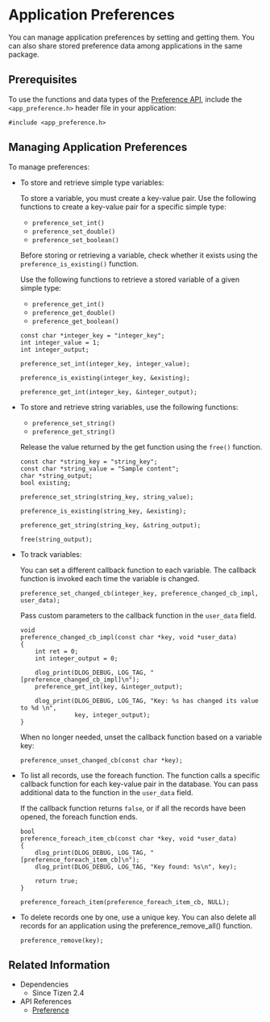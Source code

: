 # Application Preferences


You can manage application preferences by setting and getting them. You can also share stored preference data among applications in the same package.

## Prerequisites

To use the functions and data types of the [Preference API](../../api/common/latest/group__CAPI__PREFERENCE__MODULE.html), include the `<app_preference.h>` header file in your application:

```
#include <app_preference.h>
```

## Managing Application Preferences

To manage preferences:

- To store and retrieve simple type variables:

  To store a variable, you must create a key-value pair. Use the following functions to create a key-value pair for a specific simple type:

  - `preference_set_int()`
  - `preference_set_double()`
  - `preference_set_boolean()`

  Before storing or retrieving a variable, check whether it exists using the `preference_is_existing()` function.

  Use the following functions to retrieve a stored variable of a given simple type:

  - `preference_get_int()`
  - `preference_get_double()`
  - `preference_get_boolean()`

  ```
  const char *integer_key = "integer_key";
  int integer_value = 1;
  int integer_output;

  preference_set_int(integer_key, integer_value);

  preference_is_existing(integer_key, &existing);

  preference_get_int(integer_key, &integer_output);
  ```

- To store and retrieve string variables, use the following functions:

  - `preference_set_string()`
  - `preference_get_string()`

  Release the value returned by the get function using the `free()` function.

  ```
  const char *string_key = "string_key";
  const char *string_value = "Sample content";
  char *string_output;
  bool existing;

  preference_set_string(string_key, string_value);

  preference_is_existing(string_key, &existing);

  preference_get_string(string_key, &string_output);

  free(string_output);
  ```

- To track variables:

  You can set a different callback function to each variable. The callback function is invoked each time the variable is changed.

  ```
  preference_set_changed_cb(integer_key, preference_changed_cb_impl, user_data);
  ```

  Pass custom parameters to the callback function in the `user_data` field.

  ```
  void
  preference_changed_cb_impl(const char *key, void *user_data)
  {
      int ret = 0;
      int integer_output = 0;

      dlog_print(DLOG_DEBUG, LOG_TAG, "[preference_changed_cb_impl]\n");
      preference_get_int(key, &integer_output);

      dlog_print(DLOG_DEBUG, LOG_TAG, "Key: %s has changed its value to %d \n",
                 key, integer_output);
  }
  ```

  When no longer needed, unset the callback function based on a variable key:

  ```
  preference_unset_changed_cb(const char *key);
  ```

- To list all records, use the foreach function. The function calls a specific callback function for each key-value pair in the database. You can pass additional data to the function in the `user_data` field.

  If the callback function returns `false`, or if all the records have been opened, the foreach function ends.

   ```
   bool
   preference_foreach_item_cb(const char *key, void *user_data)
   {
       dlog_print(DLOG_DEBUG, LOG_TAG, "[preference_foreach_item_cb]\n");
       dlog_print(DLOG_DEBUG, LOG_TAG, "Key found: %s\n", key);

       return true;
   }

   preference_foreach_item(preference_foreach_item_cb, NULL);
   ```

- To delete records one by one, use a unique key. You can also delete all records for an application using the preference_remove_all() function.

  ```
  preference_remove(key);
  ```

## Related Information
- Dependencies
  - Since Tizen 2.4
- API References
  - [Preference](../../api/common/latest/group__CAPI__PREFERENCE__MODULE.html)
